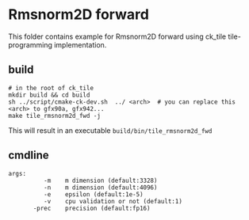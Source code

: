 # Rmsnorm2D forward

This folder contains example for Rmsnorm2D forward using ck_tile tile-programming implementation.

## build
```
# in the root of ck_tile
mkdir build && cd build
sh ../script/cmake-ck-dev.sh  ../ <arch>  # you can replace this <arch> to gfx90a, gfx942...
make tile_rmsnorm2d_fwd -j
```
This will result in an executable `build/bin/tile_rmsnorm2d_fwd`

## cmdline
```
args:
          -m    m dimension (default:3328)
          -n    m dimension (default:4096)
          -e    epsilon (default:1e-5)
          -v    cpu validation or not (default:1)
       -prec    precision (default:fp16)
```
